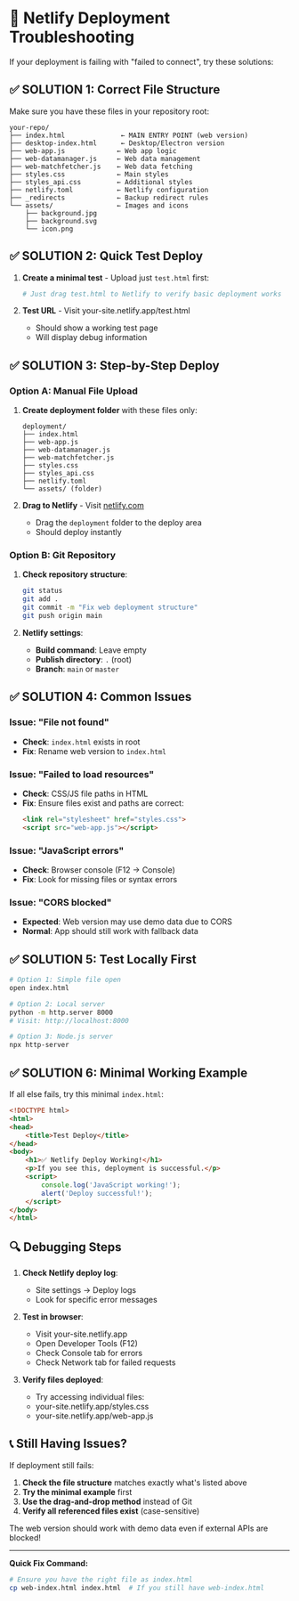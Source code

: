 # 🔧 Netlify Deployment Troubleshooting

If your deployment is failing with "failed to connect", try these solutions:

## ✅ **SOLUTION 1: Correct File Structure**

Make sure you have these files in your repository root:

```
your-repo/
├── index.html              ← MAIN ENTRY POINT (web version)
├── desktop-index.html      ← Desktop/Electron version  
├── web-app.js             ← Web app logic
├── web-datamanager.js     ← Web data management
├── web-matchfetcher.js    ← Web data fetching
├── styles.css             ← Main styles
├── styles_api.css         ← Additional styles
├── netlify.toml           ← Netlify configuration
├── _redirects             ← Backup redirect rules
└── assets/                ← Images and icons
    ├── background.jpg
    ├── background.svg
    └── icon.png
```

## ✅ **SOLUTION 2: Quick Test Deploy**

1. **Create a minimal test** - Upload just `test.html` first:
   ```bash
   # Just drag test.html to Netlify to verify basic deployment works
   ```

2. **Test URL** - Visit your-site.netlify.app/test.html
   - Should show a working test page
   - Will display debug information

## ✅ **SOLUTION 3: Step-by-Step Deploy**

### Option A: Manual File Upload
1. **Create deployment folder** with these files only:
   ```
   deployment/
   ├── index.html
   ├── web-app.js  
   ├── web-datamanager.js
   ├── web-matchfetcher.js
   ├── styles.css
   ├── styles_api.css
   ├── netlify.toml
   └── assets/ (folder)
   ```

2. **Drag to Netlify** - Visit [netlify.com](https://netlify.com)
   - Drag the `deployment` folder to the deploy area
   - Should deploy instantly

### Option B: Git Repository
1. **Check repository structure**:
   ```bash
   git status
   git add .
   git commit -m "Fix web deployment structure"  
   git push origin main
   ```

2. **Netlify settings**:
   - **Build command**: Leave empty
   - **Publish directory**: `.` (root)
   - **Branch**: `main` or `master`

## ✅ **SOLUTION 4: Common Issues**

### Issue: "File not found"
- **Check**: `index.html` exists in root
- **Fix**: Rename web version to `index.html`

### Issue: "Failed to load resources"
- **Check**: CSS/JS file paths in HTML
- **Fix**: Ensure files exist and paths are correct:
  ```html
  <link rel="stylesheet" href="styles.css">
  <script src="web-app.js"></script>
  ```

### Issue: "JavaScript errors"
- **Check**: Browser console (F12 → Console)
- **Fix**: Look for missing files or syntax errors

### Issue: "CORS blocked"
- **Expected**: Web version may use demo data due to CORS
- **Normal**: App should still work with fallback data

## ✅ **SOLUTION 5: Test Locally First**

```bash
# Option 1: Simple file open
open index.html

# Option 2: Local server
python -m http.server 8000
# Visit: http://localhost:8000

# Option 3: Node.js server  
npx http-server
```

## ✅ **SOLUTION 6: Minimal Working Example**

If all else fails, try this minimal `index.html`:

```html
<!DOCTYPE html>
<html>
<head>
    <title>Test Deploy</title>
</head>
<body>
    <h1>✅ Netlify Deploy Working!</h1>
    <p>If you see this, deployment is successful.</p>
    <script>
        console.log('JavaScript working!');
        alert('Deploy successful!');
    </script>
</body>
</html>
```

## 🔍 **Debugging Steps**

1. **Check Netlify deploy log**:
   - Site settings → Deploy logs
   - Look for specific error messages

2. **Test in browser**:
   - Visit your-site.netlify.app
   - Open Developer Tools (F12)
   - Check Console tab for errors
   - Check Network tab for failed requests

3. **Verify files deployed**:
   - Try accessing individual files:
   - your-site.netlify.app/styles.css
   - your-site.netlify.app/web-app.js

## 📞 **Still Having Issues?**

If deployment still fails:

1. **Check the file structure** matches exactly what's listed above
2. **Try the minimal example** first 
3. **Use the drag-and-drop method** instead of Git
4. **Verify all referenced files exist** (case-sensitive)

The web version should work with demo data even if external APIs are blocked!

---

**Quick Fix Command:**
```bash
# Ensure you have the right file as index.html
cp web-index.html index.html  # If you still have web-index.html
```
